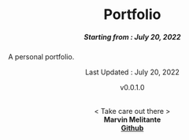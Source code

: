 <h1 align="center"> 
Portfolio
</h1>
<h5 align="center">
Starting from : July 20, 2022
</h5>

<p align="left">A personal portfolio.</p>

<p align="center">
Last Updated : July 20, 2022
</p>
<p align="center">
v0.0.1.0
</p>

<p align="center">

<br>
< Take care out there >
<br>
<b>Marvin Melitante<b>
<br>
<a href="https://github.com/mK-zero">Github</a>
</p>